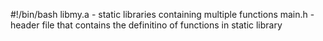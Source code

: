 #!/bin/bash
libmy.a - static libraries containing multiple functions
main.h - header file that contains the definitino of functions in static library

